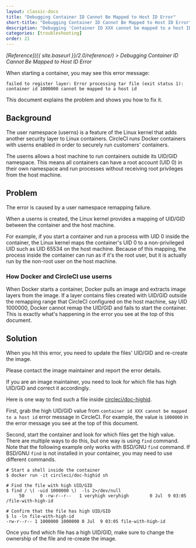 ```yaml
---
layout: classic-docs
title: "Debugging Container ID Cannot Be Mapped to Host ID Error"
short-title: "Debugging Container ID Cannot Be Mapped to Host ID Error"
description: "Debugging 'Container ID XXX cannot be mapped to a host ID' error when starting a container"
categories: [troubleshooting]
order: 21
---
```

*[Reference]({{ site.baseurl }}/2.0/reference/) > Debugging Container ID Cannot Be Mapped to Host ID Error*

When starting a container,
you may see this error message:

```
failed to register layer: Error processing tar file (exit status 1): container id 1000000 cannot be mapped to a host id
```

This document explains the problem and shows you how to fix it.

## Background

The user namespace (userns) is a feature of the Linux kernel
that adds another security layer to Linux containers.
CircleCI runs Docker containers with userns enabled
in order to securely run customers' containers.

The userns allows a host machine to run containers outside its UID/GID namespace.
This means all containers can have a root account (UID 0) in their own namespace
and run processes without receiving root privileges from the host machine.

## Problem

The error is caused by a user namespace remapping failure.

When a userns is created,
the Linux kernel provides a mapping of UID/GID between the container and the host machine.

For example, if you start a container and run a process with UID 0 inside the container, the Linux kernel maps the container's UID 0 to a non-privileged UID such as UID 65534 on the host machine. Because of this mapping, the process inside the container can run as if it's the root user, but it is actually run by the non-root user on the host machine.

### How Docker and CircleCI use userns

When Docker starts a container, Docker pulls an image and extracts image layers from the image. If a layer contains files created with UID/GID outside the remapping range that CircleCI configured on the host machine, say UID 1000000, Docker cannot remap the UID/GID and fails to start the container. This is exactly what's happening in the error you see at the top of this document.

## Solution

When you hit this error, you need to update the files' UID/GID and re-create the image.

Please contact the image maintainer and report the error details.

If you are an image maintainer, you need to look for which file has high UID/GID and correct it accordingly.

Here is one way to find such a file inside [circleci/doc-highid](https://hub.docker.com/r/circleci/doc-highid).

First, grab the high UID/GID value from `container id XXX cannot be mapped to a host id` error message in CircleCI.
For example, the value is `1000000` in the error message you see at the top of this document.

Second, start the container and look for which files get the high value. There are multiple ways to do this, but one way is using `find` command. Note that the following example only works with BSD/GNU `find` command. If BSD/GNU `find` is not installed in your container, you may need to use different commands.

```
# Start a shell inside the container
$ docker run -it circleci/doc-highid sh

# Find the file with high UID/GID
$ find / \( -uid 1000000 \)  -ls 2>/dev/null
     50      0 -rw-r--r--   1 veryhigh veryhigh        0 Jul  9 03:05 /file-with-high-id

# Confirm that the file has high UID/GID
$ ls -ln file-with-high-id
-rw-r--r-- 1 1000000 1000000 0 Jul  9 03:05 file-with-high-id
```

Once you find which file has a high UID/GID, make sure to change the ownership of the file and re-create the image.
